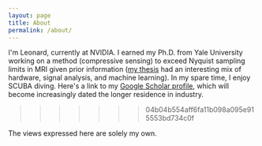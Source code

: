 ```yaml
---
layout: page
title: About
permalink: /about/
---
```


I'm Leonard, currently at NVIDIA.  I earned my Ph.D. from Yale University working on a method (compressive sensing) to exceed Nyquist sampling limits in MRI given prior information ([my thesis][nlgthesis] had an interesting mix of hardware, signal analysis, and machine learning).  In my spare time, I enjoy SCUBA diving.  Here's a link to my [Google Scholar profile][scholar], which will become increasingly dated the longer residence in industry.
>>>>>>> 04b04b554aff6fa11b098a095e915553bd734c0f

The views expressed here are solely my own. 

[scholar]:https://scholar.google.com/citations?user=ItNIda0AAAAJ&hl=en&oi=ao
[nlgthesis]:https://drive.google.com/open?id=1o9w1TSCzuPCTP0rlX_YAasKfAHDMhQFv
